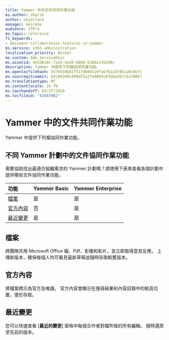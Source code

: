 ```yaml
---
title: Yammer 中的文件共同作業功能
ms.author: sharik
author: skjerland
manager: mnirkhe
audience: ITPro
ms.topic: reference
f1_keywords:
- document-collaboration-features-in-yammer
ms.service: o365-administration
localization_priority: Normal
ms.custom: Adm_ServiceDesc
ms.assetid: 9b5d618c-7a24-4a30-b880-6306e130209c
description: Yammer 中提供下列檔協同作業功能。
ms.openlocfilehash: 5576d34b81f517d00d120fae761a5fdb1a0c6b7c
ms.sourcegitcommit: 83c602d9c498df5a2fe0095c6fb0a267c8a708b7
ms.translationtype: MT
ms.contentlocale: zh-TW
ms.lasthandoff: 03/17/2020
ms.locfileid: "42687882"
---
```

# <a name="document-collaboration-features-in-yammer"></a>Yammer 中的文件共同作業功能

Yammer 中提供下列檔協同作業功能。
  
## <a name="document-collaboration-features-across-yammer-plans"></a>不同 Yammer 計劃中的文件協同作業功能

需要協助找出最適合組織需求的 Yammer 計劃嗎？請使用下表來查看各個計劃中提供哪些文件協同作業功能。
  
|**功能**|**Yammer Basic**|**Yammer Enterprise**|
|:-----|:-----|:-----|
|[檔案](document-collaboration-features-in-yammer.md#files) <br/> |是  <br/> |是  <br/> |
|[官方內容](document-collaboration-features-in-yammer.md#official-content) <br/> |否  <br/> |是  <br/> |
|[最近變更](document-collaboration-features-in-yammer.md#recent-changes) <br/> |是  <br/> |是  <br/> |

## <a name="files"></a>檔案

跨團隊共用 Microsoft Office 檔、Pdf、影像和影片，並立即取得意見反應。 上傳新版本，確保每個人均可看見最新草稿並隨時存取較舊版本。
  
## <a name="official-content"></a>官方內容

將檔案標示為官方及唯讀。 官方內容會顯示在搜尋結果和內容目錄中的較高位置，便於存取。

## <a name="recent-changes"></a>最近變更

您可以快速查看 [**最近的變更**] 窗格中每個合作者對檔所做的所有編輯。 隨時還原至先前的版本。
  